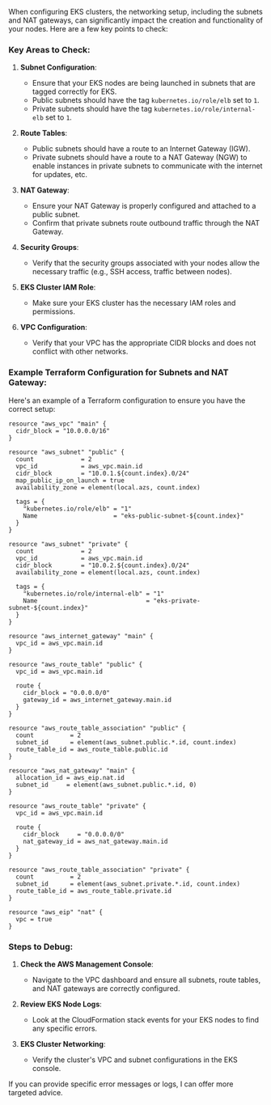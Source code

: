 When configuring EKS clusters, the networking setup, including the subnets and NAT gateways, can significantly impact the creation and functionality of your nodes. Here are a few key points to check:

### Key Areas to Check:

1. **Subnet Configuration**:
   - Ensure that your EKS nodes are being launched in subnets that are tagged correctly for EKS.
   - Public subnets should have the tag `kubernetes.io/role/elb` set to `1`.
   - Private subnets should have the tag `kubernetes.io/role/internal-elb` set to `1`.

2. **Route Tables**:
   - Public subnets should have a route to an Internet Gateway (IGW).
   - Private subnets should have a route to a NAT Gateway (NGW) to enable instances in private subnets to communicate with the internet for updates, etc.

3. **NAT Gateway**:
   - Ensure your NAT Gateway is properly configured and attached to a public subnet.
   - Confirm that private subnets route outbound traffic through the NAT Gateway.

4. **Security Groups**:
   - Verify that the security groups associated with your nodes allow the necessary traffic (e.g., SSH access, traffic between nodes).

5. **EKS Cluster IAM Role**:
   - Make sure your EKS cluster has the necessary IAM roles and permissions.

6. **VPC Configuration**:
   - Verify that your VPC has the appropriate CIDR blocks and does not conflict with other networks.

### Example Terraform Configuration for Subnets and NAT Gateway:

Here's an example of a Terraform configuration to ensure you have the correct setup:

```hcl
resource "aws_vpc" "main" {
  cidr_block = "10.0.0.0/16"
}

resource "aws_subnet" "public" {
  count             = 2
  vpc_id            = aws_vpc.main.id
  cidr_block        = "10.0.1.${count.index}.0/24"
  map_public_ip_on_launch = true
  availability_zone = element(local.azs, count.index)

  tags = {
    "kubernetes.io/role/elb" = "1"
    Name                     = "eks-public-subnet-${count.index}"
  }
}

resource "aws_subnet" "private" {
  count             = 2
  vpc_id            = aws_vpc.main.id
  cidr_block        = "10.0.2.${count.index}.0/24"
  availability_zone = element(local.azs, count.index)

  tags = {
    "kubernetes.io/role/internal-elb" = "1"
    Name                              = "eks-private-subnet-${count.index}"
  }
}

resource "aws_internet_gateway" "main" {
  vpc_id = aws_vpc.main.id
}

resource "aws_route_table" "public" {
  vpc_id = aws_vpc.main.id

  route {
    cidr_block = "0.0.0.0/0"
    gateway_id = aws_internet_gateway.main.id
  }
}

resource "aws_route_table_association" "public" {
  count          = 2
  subnet_id      = element(aws_subnet.public.*.id, count.index)
  route_table_id = aws_route_table.public.id
}

resource "aws_nat_gateway" "main" {
  allocation_id = aws_eip.nat.id
  subnet_id     = element(aws_subnet.public.*.id, 0)
}

resource "aws_route_table" "private" {
  vpc_id = aws_vpc.main.id

  route {
    cidr_block     = "0.0.0.0/0"
    nat_gateway_id = aws_nat_gateway.main.id
  }
}

resource "aws_route_table_association" "private" {
  count          = 2
  subnet_id      = element(aws_subnet.private.*.id, count.index)
  route_table_id = aws_route_table.private.id
}

resource "aws_eip" "nat" {
  vpc = true
}
```

### Steps to Debug:

1. **Check the AWS Management Console**:
   - Navigate to the VPC dashboard and ensure all subnets, route tables, and NAT gateways are correctly configured.

2. **Review EKS Node Logs**:
   - Look at the CloudFormation stack events for your EKS nodes to find any specific errors.

3. **EKS Cluster Networking**:
   - Verify the cluster's VPC and subnet configurations in the EKS console.

If you can provide specific error messages or logs, I can offer more targeted advice.